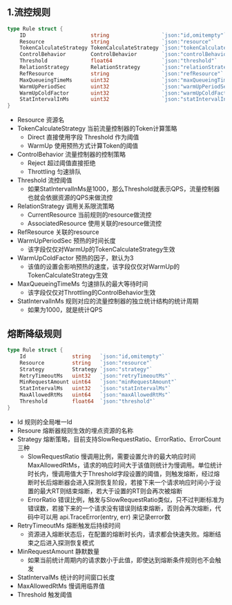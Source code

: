 ## 1.流控规则
```go
type Rule struct {
	ID                     string                 `json:"id,omitempty"`
	Resource               string                 `json:"resource"`
	TokenCalculateStrategy TokenCalculateStrategy `json:"tokenCalculateStrategy"`
	ControlBehavior        ControlBehavior        `json:"controlBehavior"`
	Threshold              float64                `json:"threshold"`
	RelationStrategy       RelationStrategy       `json:"relationStrategy"`
	RefResource            string                 `json:"refResource"`
	MaxQueueingTimeMs      uint32                 `json:"maxQueueingTimeMs"`
	WarmUpPeriodSec        uint32                 `json:"warmUpPeriodSec"`
	WarmUpColdFactor       uint32                 `json:"warmUpColdFactor"`
	StatIntervalInMs       uint32                 `json:"statIntervalInMs"`
}
```

- Resource 资源名
- TokenCalculateStrategy 当前流量控制器的Token计算策略
  - Direct 直接使用字段 Threshold 作为阈值
  - WarmUp 使用预热方式计算Token的阈值
- ControlBehavior 流量控制器的控制策略
  - Reject 超过阈值直接拒绝
  - Throttling 匀速排队
- Threshold 流控阈值
  - 如果StatIntervalInMs是1000，那么Threshold就表示QPS，流量控制器也就会依据资源的QPS来做流控
- RelationStrategy 调用关系限流策略
  - CurrentResource 当前规则的resource做流控
  - AssociatedResource 使用关联的resource做流控
- RefResource 关联的resource
- WarmUpPeriodSec 预热的时间长度
  - 该字段仅仅对WarmUp的TokenCalculateStrategy生效
- WarmUpColdFactor 预热的因子，默认为3
  - 该值的设置会影响预热的速度，该字段仅仅对WarmUp的TokenCalculateStrategy生效
- MaxQueueingTimeMs 匀速排队的最大等待时间
  - 该字段仅仅对Throttling的ControlBehavior生效
- StatIntervalInMs 规则对应的流量控制器的独立统计结构的统计周期
  - 如果为1000，就是统计QPS

## 熔断降级规则
```go
type Rule struct {
	Id               string   `json:"id,omitempty"`
	Resource         string   `json:"resource"`
	Strategy         Strategy `json:"strategy"`
	RetryTimeoutMs   uint32   `json:"retryTimeoutMs"`
	MinRequestAmount uint64   `json:"minRequestAmount"`
	StatIntervalMs   uint32   `json:"statIntervalMs"`
	MaxAllowedRtMs   uint64   `json:"maxAllowedRtMs"`
	Threshold        float64  `json:"threshold"`
}
```

- Id 规则的全局唯一Id
- Resoure 熔断器规则生效的埋点资源的名称
- Strategy 熔断策略，目前支持SlowRequestRatio、ErrorRatio、ErrorCount三种
  - SlowRequestRatio 慢调用比例，需要设置允许的最大响应时间MaxAllowedRtMs，请求的响应时间大于该值则统计为慢调用。单位统计时长内，慢调用值大于Threshold字段设置的阈值，则触发熔断，经过熔断时长后熔断器会进入探测恢复阶段，若接下来一个请求响应时间小于设置的最大RT则结束熔断，若大于设置的RT则会再次被熔断
  - ErrorRatio 错误比例，触发与SlowRequestRatio类似，只不过判断标准为错误数，若接下来的一个请求没有错误则结束熔断，否则会再次熔断，代码中可以用 api.TraceError(entry, err) 来记录error数
- RetryTimeoutMs 熔断触发后持续时间
  - 资源进入熔断状态后，在配置的熔断时长内，请求都会快速失败。熔断结束之后进入探测恢复模式
- MinRequestAmount 静默数量
  - 如果当前统计周期内的请求数小于此值，即使达到熔断条件规则也不会触发
- StatIntervalMs 统计的时间窗口长度
- MaxAllowedRtMs 慢调用临界值
- Threshold 触发阈值

